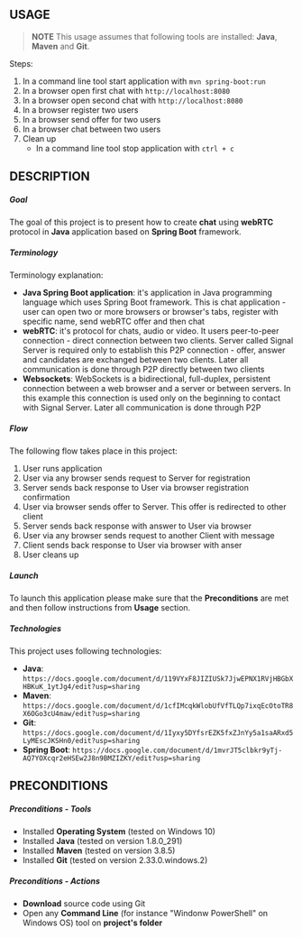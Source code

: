 USAGE
-----

> **NOTE** This usage assumes that following tools are installed: **Java**, **Maven** and **Git**.

Steps:
1. In a command line tool start application with `mvn spring-boot:run`
1. In a browser open first chat with `http://localhost:8080`
1. In a browser open second chat with `http://localhost:8080`
1. In a browser register two users
1. In a browser send offer for two users
1. In a browser chat between two users
1. Clean up
     * In a command line tool stop application with `ctrl + c`


DESCRIPTION
-----------

##### Goal
The goal of this project is to present how to create **chat** using **webRTC** protocol in **Java** application based on **Spring Boot** framework.

##### Terminology
Terminology explanation:
* **Java Spring Boot application**: it's application in Java programming language which uses Spring Boot framework. This is chat application - user can open two or more browsers or browser's tabs, register with specific name, send webRTC offer and then chat
* **webRTC**: it's protocol for chats, audio or video. It users peer-to-peer connection - direct connection between two clients. Server called Signal Server is required only to establish this P2P connection - offer, answer and candidates are exchanged between two clients. Later all communication is done through P2P directly between two clients
* **Websockets**: WebSockets is a bidirectional, full-duplex, persistent connection between a web browser and a server or between servers. In this example this connection is used only on the beginning to contact with Signal Server. Later all communication is done through P2P


##### Flow
The following flow takes place in this project:
1. User runs application
1. User via any browser sends request to Server for registration
1. Server sends back response to User via browser registration confirmation 
1. User via browser sends offer to Server. This offer is redirected to other client
1. Server sends back response with answer to User via browser
1. User via any browser sends request to another Client with message
1. Client sends back response to User via browser with anser
1. User cleans up

##### Launch
To launch this application please make sure that the **Preconditions** are met and then follow instructions from **Usage** section.

##### Technologies
This project uses following technologies:
* **Java**: `https://docs.google.com/document/d/119VYxF8JIZIUSk7JjwEPNX1RVjHBGbXHBKuK_1ytJg4/edit?usp=sharing`
* **Maven**: `https://docs.google.com/document/d/1cfIMcqkWlobUfVfTLQp7ixqEcOtoTR8X6OGo3cU4maw/edit?usp=sharing`
* **Git**: `https://docs.google.com/document/d/1Iyxy5DYfsrEZK5fxZJnYy5a1saARxd5LyMEscJKSHn0/edit?usp=sharing`
* **Spring Boot**: `https://docs.google.com/document/d/1mvrJT5clbkr9yTj-AQ7YOXcqr2eHSEw2J8n9BMZIZKY/edit?usp=sharing`


PRECONDITIONS
-------------

##### Preconditions - Tools
* Installed **Operating System** (tested on Windows 10)
* Installed **Java** (tested on version 1.8.0_291)
* Installed **Maven** (tested on version 3.8.5)
* Installed **Git** (tested on version 2.33.0.windows.2)

##### Preconditions - Actions
* **Download** source code using Git 
* Open any **Command Line** (for instance "Windonw PowerShell" on Windows OS) tool on **project's folder**